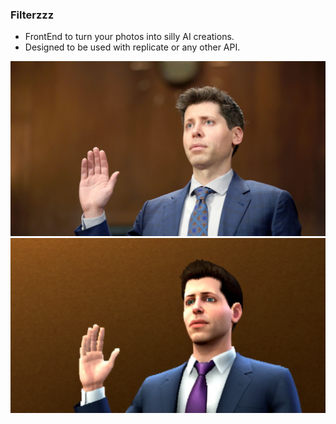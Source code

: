### Filterzzz

* FrontEnd to turn your photos into silly AI creations.
* Designed to be used with replicate or any other API.

![Photo 1](/assets/images/1.png?raw=true "Before")
![Photo 2](/assets/images/2.png?raw=true "After")

